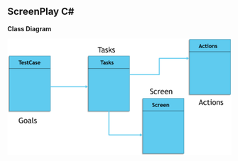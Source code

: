 ## ScreenPlay C#

**Class Diagram**

![alt text](Resource/classDiagram.png "Description goes here")
